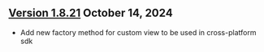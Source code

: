 ## [Version 1.8.21](https://bin.socketmobile.com/ui/repos/tree/General/libs-release-public/com/socketmobile/capture/1.8.21) October 14, 2024
* Add new factory method for custom view to be used in cross-platform sdk
